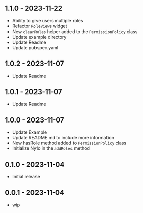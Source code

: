 ## 1.1.0 - 2023-11-22

* Ability to give users multiple roles
* Refactor `RoleViews` widget
* New `clearRoles` helper added to the `PermissionPolicy` class
* Update example directory
* Update Readme
* Update pubspec.yaml

## 1.0.2 - 2023-11-07

* Update Readme

## 1.0.1 - 2023-11-07

* Update Readme

## 1.0.0 - 2023-11-07

* Update Example
* Update README.md to include more information
* New hasRole method added to `PermissionPolicy` class
* Initialize Nylo in the `addRoles` method

## 0.1.0 - 2023-11-04

* Initial release

## 0.0.1 - 2023-11-04

* wip
